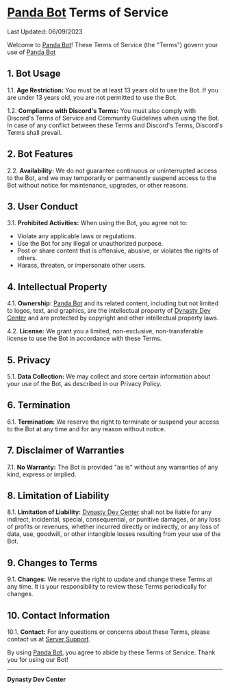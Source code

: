 # [Panda Bot](https://discord.com/api/oauth2/authorize?client_id=1141088125419008108&permissions=8&scope=bot) Terms of Service

Last Updated: 06/09/2023

Welcome to [Panda Bot](https://discord.com/api/oauth2/authorize?client_id=1147922050065895444&permissions=8&scope=bot)! These Terms of Service (the "Terms") govern your use of [Panda Bot](https://discord.com/api/oauth2/authorize?client_id=1147922050065895444&permissions=8&scope=bot)

## 1. Bot Usage

1.1. **Age Restriction:** You must be at least 13 years old to use the Bot. If you are under 13 years old, you are not permitted to use the Bot.

1.2. **Compliance with Discord's Terms:** You must also comply with Discord's Terms of Service and Community Guidelines when using the Bot. In case of any conflict between these Terms and Discord's Terms, Discord's Terms shall prevail.

## 2. Bot Features


2.2. **Availability:** We do not guarantee continuous or uninterrupted access to the Bot, and we may temporarily or permanently suspend access to the Bot without notice for maintenance, upgrades, or other reasons.

## 3. User Conduct

3.1. **Prohibited Activities:** When using the Bot, you agree not to:
   - Violate any applicable laws or regulations.
   - Use the Bot for any illegal or unauthorized purpose.
   - Post or share content that is offensive, abusive, or violates the rights of others.
   - Harass, threaten, or impersonate other users.

## 4. Intellectual Property

4.1. **Ownership:** [Panda Bot](https://discord.com/api/oauth2/authorize?client_id=1147922050065895444&permissions=8&scope=bot) and its related content, including but not limited to logos, text, and graphics, are the intellectual property of [Dynasty Dev Center](https://discord.gg/5sWatSkSCY) and are protected by copyright and other intellectual property laws.

4.2. **License:** We grant you a limited, non-exclusive, non-transferable license to use the Bot in accordance with these Terms.

## 5. Privacy

5.1. **Data Collection:** We may collect and store certain information about your use of the Bot, as described in our Privacy Policy.

## 6. Termination

6.1. **Termination:** We reserve the right to terminate or suspend your access to the Bot at any time and for any reason without notice.

## 7. Disclaimer of Warranties

7.1. **No Warranty:** The Bot is provided "as is" without any warranties of any kind, express or implied.

## 8. Limitation of Liability

8.1. **Limitation of Liability:** [Dynasty Dev Center](https://discord.gg/5sWatSkSCY) shall not be liable for any indirect, incidental, special, consequential, or punitive damages, or any loss of profits or revenues, whether incurred directly or indirectly, or any loss of data, use, goodwill, or other intangible losses resulting from your use of the Bot.

## 9. Changes to Terms

9.1. **Changes:** We reserve the right to update and change these Terms at any time. It is your responsibility to review these Terms periodically for changes.

## 10. Contact Information

10.1. **Contact:** For any questions or concerns about these Terms, please contact us at [Server Support](https://discord.gg/5sWatSkSCY).

By using [Panda Bot](https://discord.com/api/oauth2/authorize?client_id=1147922050065895444&permissions=8&scope=bot), you agree to abide by these Terms of Service. Thank you for using our Bot!

---

**Dynasty Dev Center**
